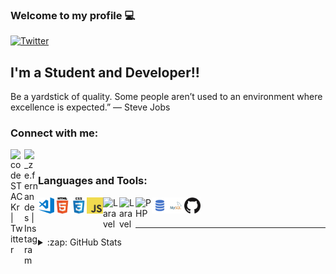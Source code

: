 ### Welcome to my profile 💻

[![Twitter](https://img.shields.io/twitter/follow/ocsicnarfez?color=1DA1F2&logo=twitter&style=for-the-badge)](https://twitter.com/ocsicnarfez)


## I'm a Student and Developer!!

Be a yardstick of quality. Some people aren’t used to an environment where excellence is expected.”
― Steve Jobs

### Connect with me:

[<img align="left" alt="codeSTACKr | Twitter" width="22px" src="https://cdn.jsdelivr.net/npm/simple-icons@v3/icons/twitter.svg" />][twitter]
[<img align="left" alt="_ze.fernandes | Instagram" width="22px" src="https://cdn.jsdelivr.net/npm/simple-icons@v3/icons/instagram.svg" />][instagram]

<br />

### Languages and Tools:

<img align="left" alt="Visual Studio Code" width="26px" src="https://raw.githubusercontent.com/github/explore/80688e429a7d4ef2fca1e82350fe8e3517d3494d/topics/visual-studio-code/visual-studio-code.png" />
<img align="left" alt="HTML5" width="26px" src="https://raw.githubusercontent.com/github/explore/80688e429a7d4ef2fca1e82350fe8e3517d3494d/topics/html/html.png" />
<img align="left" alt="CSS3" width="26px" src="https://raw.githubusercontent.com/github/explore/80688e429a7d4ef2fca1e82350fe8e3517d3494d/topics/css/css.png" />
<img align="left" alt="JavaScript" width="26px" src="https://raw.githubusercontent.com/github/explore/80688e429a7d4ef2fca1e82350fe8e3517d3494d/topics/javascript/javascript.png" /> 
<img align="left" alt="Laravel" width="26px" src="https://surround-bg.com/wp-content/uploads/2018/10/laravel-logo.png" />
<img align="left" alt="Laravel" width="26px" src="https://upload.wikimedia.org/wikipedia/commons/0/0d/C_Sharp_wordmark.svg" />
<img align="left" alt="PHP" width="26px" src="https://prnt.sc/wltncn" />

<img align="left" alt="SQL" width="26px" src="https://raw.githubusercontent.com/github/explore/80688e429a7d4ef2fca1e82350fe8e3517d3494d/topics/sql/sql.png" />
<img align="left" alt="MySQL" width="26px" src="https://raw.githubusercontent.com/github/explore/80688e429a7d4ef2fca1e82350fe8e3517d3494d/topics/mysql/mysql.png" />
<img align="left" alt="GitHub" width="26px" src="https://raw.githubusercontent.com/github/explore/78df643247d429f6cc873026c0622819ad797942/topics/github/github.png" />


<br />
<br />

---



<details>
  <summary>:zap: GitHub Stats</summary>

  <img align="left" alt="Zé's GitHub Stats" src="https://github-readme-stats.vercel.app/api?username=zekikiko&theme=dark&show_icons=true" />

</details>

[twitter]: https://twitter.com/ocsicnarfez
[instagram]: https://instagram.com/_ze.fernandes

